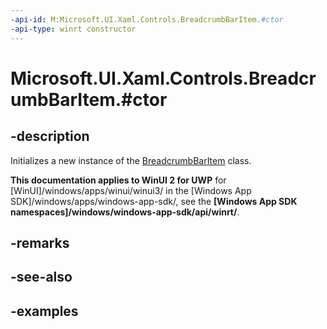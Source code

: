 ```yaml
---
-api-id: M:Microsoft.UI.Xaml.Controls.BreadcrumbBarItem.#ctor
-api-type: winrt constructor
---
```


# Microsoft.UI.Xaml.Controls.BreadcrumbBarItem.#ctor

<!--
public BreadcrumbBarItem ();
-->


## -description

Initializes a new instance of the [BreadcrumbBarItem](breadcrumbbaritem.md) class.

**This documentation applies to WinUI 2 for UWP** for [WinUI]/windows/apps/winui/winui3/ in the [Windows App SDK]/windows/apps/windows-app-sdk/, see the **[Windows App SDK namespaces]/windows/windows-app-sdk/api/winrt/**.

## -remarks

## -see-also

## -examples


